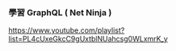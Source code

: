 ###  學習 GraphQL ( Net Ninja )
https://www.youtube.com/playlist?list=PL4cUxeGkcC9gUxtblNUahcsg0WLxmrK_y 